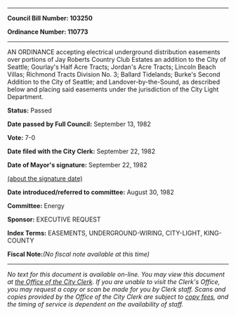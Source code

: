 

********

**Council Bill Number: 103250**
   
**Ordinance Number: 110773**
********

 AN ORDINANCE accepting electrical underground distribution easements over portions of Jay Roberts Country Club Estates an addition to the City of Seattle; Gourlay's Half Acre Tracts; Jordan's Acre Tracts; Lincoln Beach Villas; Richmond Tracts Division No. 3; Ballard Tidelands; Burke's Second Addition to the City of Seattle; and Landover-by-the-Sound, as described below and placing said easements under the jurisdiction of the City Light Department.

**Status:** Passed
   
**Date passed by Full Council:** September 13, 1982
   
**Vote:** 7-0
   
**Date filed with the City Clerk:** September 22, 1982
   
**Date of Mayor's signature:** September 22, 1982
   
[(about the signature date)](/~public/approvaldate.htm)
   
   
   
**Date introduced/referred to committee:** August 30, 1982
   
**Committee:** Energy
   
**Sponsor:** EXECUTIVE REQUEST
   
   
**Index Terms:** EASEMENTS, UNDERGROUND-WIRING, CITY-LIGHT, KING-COUNTY

**Fiscal Note:**_(No fiscal note available at this time)_
********

_No text for this document is available on-line. You may view this document at [the Office of the City Clerk](http://www.seattle.gov/leg/clerk/contactUs.htm). If you are unable to visit the Clerk's Office, you may request a copy or scan be made for you by Clerk staff. Scans and copies provided by the Office of the City Clerk are subject to [copy fees](http://clerk.seattle.gov/~public/clerkfees.htm), and the timing of service is dependent on the availability of staff._


